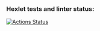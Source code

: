 ### Hexlet tests and linter status:
[![Actions Status](https://github.com/asagafonov/rails-project-63/workflows/hexlet-check/badge.svg)](https://github.com/asagafonov/rails-project-63/actions)